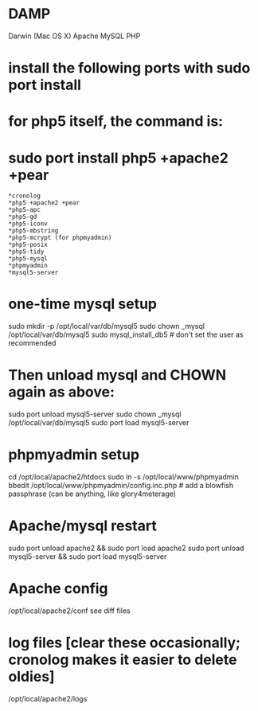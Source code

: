 # DAMP
Darwin (Mac OS X)
Apache
MySQL
PHP

# install the following ports with sudo port install <portname>
# for php5 itself, the command is:
# sudo port install php5 +apache2 +pear
	*cronolog
	*php5 +apache2 +pear
	*php5-apc
	*php5-gd
	*php5-iconv
	*php5-mbstring
	*php5-mcrypt (for phpmyadmin)
	*php5-posix
	*php5-tidy
	*php5-mysql
	*phpmyadmin
	*mysql5-server

# one-time mysql setup
sudo mkdir -p /opt/local/var/db/mysql5
sudo chown _mysql /opt/local/var/db/mysql5
sudo mysql_install_db5 # don't set the user as recommended

# Then unload mysql and CHOWN again as above:
sudo port unload mysql5-server
sudo chown _mysql /opt/local/var/db/mysql5
sudo port load mysql5-server

# phpmyadmin setup
cd /opt/local/apache2/htdocs
sudo ln -s /opt/local/www/phpmyadmin
bbedit /opt/local/www/phpmyadmin/config.inc.php # add a blowfish passphrase (can be anything, like glory4meterage)

# Apache/mysql restart
sudo port unload apache2 && sudo port load apache2
sudo port unload mysql5-server && sudo port load mysql5-server

# Apache config
/opt/local/apache2/conf
see diff files

# log files [clear these occasionally; cronolog makes it easier to delete oldies]
/opt/local/apache2/logs
